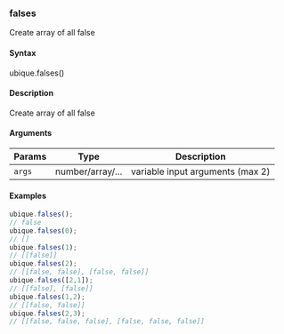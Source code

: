 ### falses

Create array of all false


#### Syntax

ubique.falses()


#### Description

Create array of all false  



#### Arguments

|Params|Type|Description
|---------|----|-----------
|`args` | number/array/... | variable input arguments (max 2)


#### Examples

```js
ubique.falses();
// false
ubique.falses(0);
// []
ubique.falses(1);
// [[false]]
ubique.falses(2);
// [[false, false], [false, false]]
ubique.falses([2,1]);
// [[false], [false]]
ubique.falses(1,2);
// [[false, false]]
ubique.falses(2,3);
// [[false, false, false], [false, false, false]]
```

